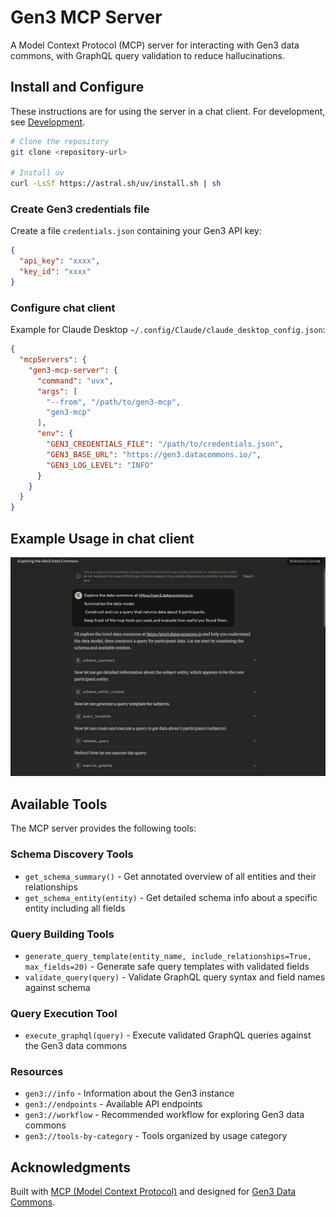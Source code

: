 # Gen3 MCP Server

A Model Context Protocol (MCP) server for interacting with Gen3 data commons, with GraphQL query validation to reduce hallucinations.

## Install and Configure 

These instructions are for using the server in a chat client. For development, see [Development](DEVELOPMENT.md).

```bash
# Clone the repository
git clone <repository-url>

# Install uv
curl -LsSf https://astral.sh/uv/install.sh | sh
```

### Create Gen3 credentials file

Create a file `credentials.json` containing your Gen3 API key:

```json
{
  "api_key": "xxxx",
  "key_id": "xxxx"
}
```

### Configure chat client

Example for Claude Desktop `~/.config/Claude/claude_desktop_config.json`:

```json
{
  "mcpServers": {
    "gen3-mcp-server": {
      "command": "uvx",
      "args": [
        "--from", "/path/to/gen3-mcp",
        "gen3-mcp"
      ],
      "env": {
        "GEN3_CREDENTIALS_FILE": "/path/to/credentials.json",
        "GEN3_BASE_URL": "https://gen3.datacommons.io/",
        "GEN3_LOG_LEVEL": "INFO"
      }
    }
  }
}
```

## Example Usage in chat client

[![Screenshot of Claude chat](chat_screenshot.png)](https://claude.ai/share/db7e3a4b-a200-4bff-9e9c-0e43b6708f12)


## Available Tools

The MCP server provides the following tools:

### Schema Discovery Tools
- `get_schema_summary()` - Get annotated overview of all entities and their relationships
- `get_schema_entity(entity)` - Get detailed schema info about a specific entity including all fields

### Query Building Tools  
- `generate_query_template(entity_name, include_relationships=True, max_fields=20)` - Generate safe query templates with validated fields
- `validate_query(query)` - Validate GraphQL query syntax and field names against schema

### Query Execution Tool
- `execute_graphql(query)` - Execute validated GraphQL queries against the Gen3 data commons

### Resources
- `gen3://info` - Information about the Gen3 instance
- `gen3://endpoints` - Available API endpoints  
- `gen3://workflow` - Recommended workflow for exploring Gen3 data commons
- `gen3://tools-by-category` - Tools organized by usage category


## Acknowledgments

Built with [MCP (Model Context Protocol)](https://github.com/modelcontextprotocol) and designed for [Gen3 Data Commons](https://gen3.org/).
